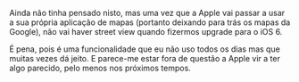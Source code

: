 Ainda não tinha pensado nisto, mas uma vez que a Apple vai passar a usar a sua própria aplicação de mapas (portanto deixando para trás os mapas da Google), não vai haver street view quando fizermos upgrade para o iOS 6.

É pena, pois é uma funcionalidade que eu não uso todos os dias mas que muitas vezes dá jeito. E parece-me estar fora de questão a Apple vir a ter algo parecido, pelo menos nos próximos tempos.